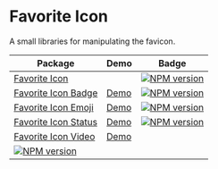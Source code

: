 Favorite Icon
=============

A small libraries for manipulating the favicon.

| Package        | Demo           | Badge |
| -------------- | -------------- | ------- |
| [Favorite Icon](./packages/favorite-icon) | | [![NPM version](https://img.shields.io/npm/v/favorite-icon-status.svg?style=flat)](https://www.npmjs.com/package/favorite-icon-status) |
| [Favorite Icon Badge](./packages/favorite-icon-badge)| [Demo](https://hcodes.github.io/favorite-icon/examples/badge.html) | [![NPM version](https://img.shields.io/npm/v/favorite-icon-badge.svg?style=flat)](https://www.npmjs.com/package/favorite-icon-badge) |
| [Favorite Icon Emoji](./packages/favorite-icon-emoji) | [Demo](https://hcodes.github.io/favorite-icon/examples/emoji.html) | [![NPM version](https://img.shields.io/npm/v/favorite-icon-emoji.svg?style=flat)](https://www.npmjs.com/package/favorite-icon-emoji) |
| [Favorite Icon Status](./packages/favorite-icon-status) | [Demo](https://hcodes.github.io/favorite-icon/examples/status.html) | [![NPM version](https://img.shields.io/npm/v/favorite-icon-status.svg?style=flat)](https://www.npmjs.com/package/favorite-icon-status) |
| [Favorite Icon Video](./packages/favorite-icon-video) | [Demo](https://hcodes.github.io/favorite-icon/examples/video.html) |
[![NPM version](https://img.shields.io/npm/v/favorite-icon-video.svg?style=flat)](https://www.npmjs.com/package/favorite-icon-video) |
